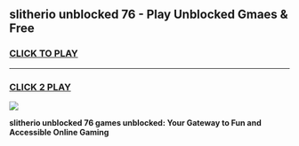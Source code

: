 
## slitherio unblocked 76 - Play Unblocked Gmaes & Free
<h3>
<a href="https://news.freeplayer.one?title=slitherio_unblocked_76&ref=23F">CLICK TO PLAY</a></h3>
<hr>

<h3>
<a href="https://news.freeplayer.one?title=slitherio_unblocked_76&ref=23F">CLICK 2 PLAY</a>
  
</h3>

<a href="https://news.freeplayer.one?title=slitherio_unblocked_76&ref=23F/"><img src="https://clearcache.store/games.png"></a>


**slitherio unblocked 76 games unblocked: Your Gateway to Fun and Accessible Online Gaming**
